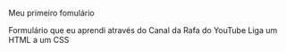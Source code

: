 Meu primeiro fomulário

Formulário que eu aprendi através do Canal da Rafa do YouTube
Liga um HTML a um CSS